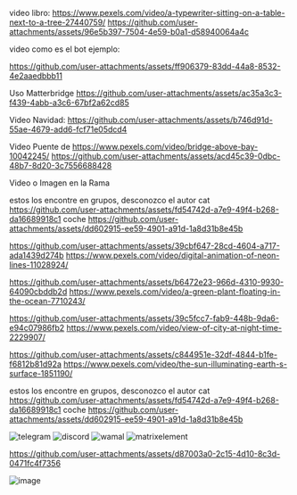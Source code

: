 video libro: https://www.pexels.com/video/a-typewriter-sitting-on-a-table-next-to-a-tree-27440759/
https://github.com/user-attachments/assets/96e5b397-7504-4e59-b0a1-d58940064a4c

video como es el bot ejemplo:



https://github.com/user-attachments/assets/ff906379-83dd-44a8-8532-4e2aaedbbb11



Uso Matterbridge
https://github.com/user-attachments/assets/ac35a3c3-f439-4abb-a3c6-67bf2a62cd85






Video Navidad:
https://github.com/user-attachments/assets/b746d91d-55ae-4679-add6-fcf71e05dcd4



Video Puente de https://www.pexels.com/video/bridge-above-bay-10042245/
https://github.com/user-attachments/assets/acd45c39-0dbc-48b7-8d20-3c7556688428


Video o Imagen en la Rama

estos los encontre en grupos, desconozco el autor
cat
https://github.com/user-attachments/assets/fd54742d-a7e9-49f4-b268-da16689918c1
coche
https://github.com/user-attachments/assets/dd602915-ee59-4901-a91d-1a8d31b8e45b




https://github.com/user-attachments/assets/39cbf647-28cd-4604-a717-ada1439d274b
https://www.pexels.com/video/digital-animation-of-neon-lines-11028924/

https://github.com/user-attachments/assets/b6472e23-966d-4310-9930-64090cbddb2d
https://www.pexels.com/video/a-green-plant-floating-in-the-ocean-7710243/

https://github.com/user-attachments/assets/39c5fcc7-fab9-448b-9da6-e94c07986fb2
https://www.pexels.com/video/view-of-city-at-night-time-2229907/


https://github.com/user-attachments/assets/c844951e-32df-4844-b1fe-f6812b81d92a
https://www.pexels.com/video/the-sun-illuminating-earth-s-surface-1851190/

estos los encontre en grupos, desconozco el autor
cat
https://github.com/user-attachments/assets/fd54742d-a7e9-49f4-b268-da16689918c1
coche
https://github.com/user-attachments/assets/dd602915-ee59-4901-a91d-1a8d31b8e45b



![telegram](https://github.com/user-attachments/assets/56428364-a368-4443-af8a-d751bbd1481f)
![discord](https://github.com/user-attachments/assets/ad78bfde-436e-49f5-86a6-873fbb2a28b3)
![wamal](https://github.com/user-attachments/assets/ab0d8b0c-0031-44d5-9204-dc92b0b72726)
![matrixelement](https://github.com/user-attachments/assets/7a1d0dbb-1284-45ad-a434-3bc054effe9a)



https://github.com/user-attachments/assets/d87003a0-2c15-4d10-8c3d-0471fc4f7356

![image](https://github.com/user-attachments/assets/5e385104-eda9-4ed0-a50d-a13c42163843)
